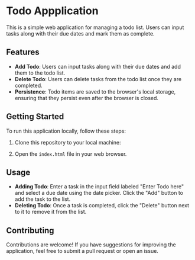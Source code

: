 # Todo Appplication

This is a simple web application for managing a todo list. Users can input tasks along with their due dates and mark them as complete.

## Features

- **Add Todo**: Users can input tasks along with their due dates and add them to the todo list.
- **Delete Todo**: Users can delete tasks from the todo list once they are completed.
- **Persistence**: Todo items are saved to the browser's local storage, ensuring that they persist even after the browser is closed.

## Getting Started

To run this application locally, follow these steps:

1. Clone this repository to your local machine:


2. Open the `index.html` file in your web browser.

## Usage

- **Adding Todo**: Enter a task in the input field labeled "Enter Todo here" and select a due date using the date picker. Click the "Add" button to add the task to the list.
- **Deleting Todo**: Once a task is completed, click the "Delete" button next to it to remove it from the list.

## Contributing

Contributions are welcome! If you have suggestions for improving the application, feel free to submit a pull request or open an issue.



